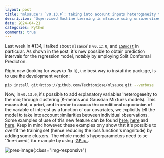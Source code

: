 ```yaml
---
layout: post
title: "mlsauce's `v0.13.0`: taking into account inputs heterogeneity through clustering"
description: "Supervised Machine Learning in mlsauce using unsupervised Machine Learning."
date: 2024-04-21
categories: Python
comments: true
---
```



Last week in #134, I talked about `mlsauce`'s `v0.12.0`, and [`LSBoost`](https://www.researchgate.net/publication/346059361_LSBoost_gradient_boosted_penalized_nonlinear_least_squares) in particular. As shown in the post, it's now possible to obtain prediction intervals for the regression model, notably by employing Split Conformal Prediction. 

Right now (looking for ways to fix it), the best way to install the package, is to use the development version:

```bash
pip install git+https://github.com/Techtonique/mlsauce.git --verbose
```

Now, in `v0.13.0`, it's possible to add explanatory variables' heterogeneity to the mix; through clustering (K-means and Gaussian Mixtures models). This means that, a priori, and in order to assess the conditional expectation of the variable of interest as a function of our covariates, we explicitly tell the model to take into account similarities between individual observations. Some examples of use of this new feature can be found [here](https://github.com/Techtonique/mlsauce/blob/master/examples/adaopt_classifier.py), [here](https://github.com/Techtonique/mlsauce/blob/master/examples/lsboost_classifier.py) and [here](https://github.com/Techtonique/mlsauce/blob/master/examples/lsboost_regressor.py). Keep in mind however: these examples only show that it's possible to overfit the training set (hence reducing the loss function's magnitude) by adding some clusters. The whole model's hyperparameters need to be 'fine-tuned', for example by using  [GPopt](https://thierrymoudiki.github.io/blog/2023/11/05/python/r/adaopt/lsboost/mlsauce_classification).

![pres-image]({{base}}/images/2020-11-21/2020-11-21-image6.png){:class="img-responsive"}

 
